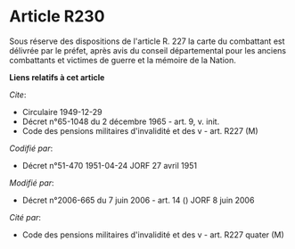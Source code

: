 # Article R230

Sous réserve des dispositions de l'article R. 227 la carte du combattant est délivrée par le préfet, après avis du conseil
départemental pour les anciens combattants et victimes de guerre et la mémoire de la Nation.

**Liens relatifs à cet article**

_Cite_:

  - Circulaire 1949-12-29
  - Décret n°65-1048 du 2 décembre 1965 - art. 9, v. init.
  - Code des pensions militaires d'invalidité et des v - art. R227 (M)

_Codifié par_:

  - Décret n°51-470 1951-04-24 JORF 27 avril 1951

_Modifié par_:

  - Décret n°2006-665 du 7 juin 2006 - art. 14 () JORF 8 juin 2006

_Cité par_:

  - Code des pensions militaires d'invalidité et des v - art. R227 quater (M)
